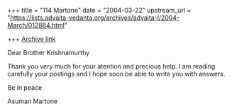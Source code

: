 +++
title = "114 Martone"
date = "2004-03-22"
upstream_url = "https://lists.advaita-vedanta.org/archives/advaita-l/2004-March/012884.html"

+++
[Archive link](https://lists.advaita-vedanta.org/archives/advaita-l/2004-March/012884.html)


Dear Brother Krishnamurthy

Thank you very much for your atention and precious help. I am reading
carefully your postings and I hope soon be able to write you with answers.

Be in peace

Asuman Martone



